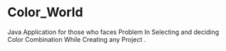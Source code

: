 # Color_World
Java Application for those who faces Problem In Selecting and deciding Color Combination While Creating any Project . 

